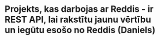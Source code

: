# Projekts, kas darbojas ar Reddis - ir REST API, lai rakstītu jaunu vērtību un iegūtu esošo no Reddis (Daniels)